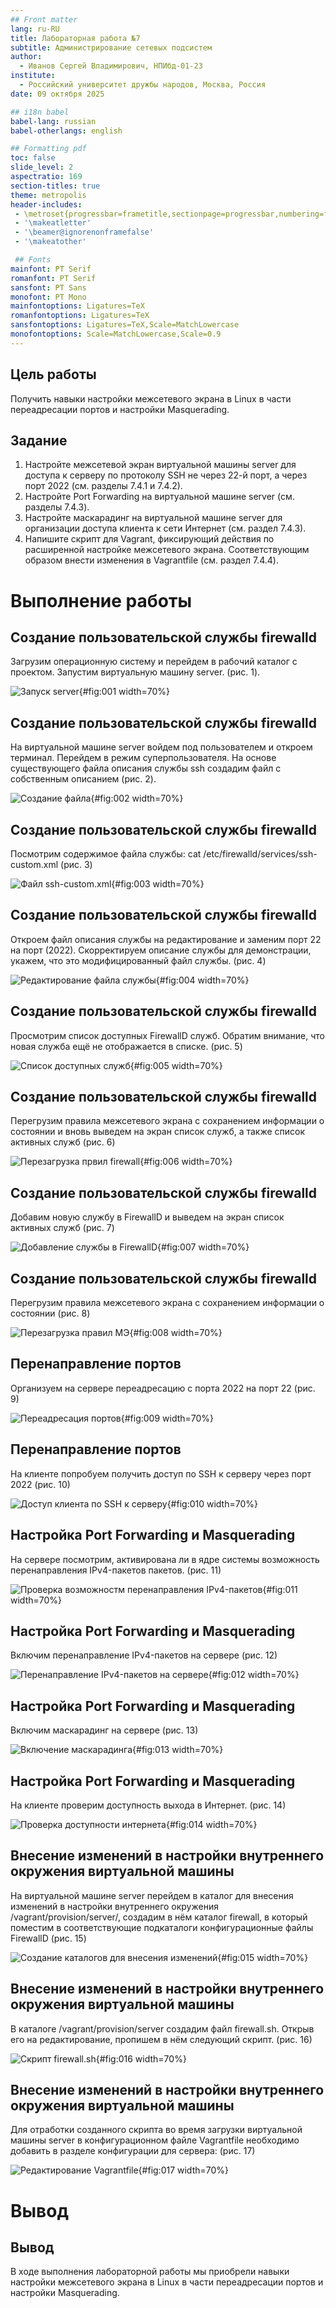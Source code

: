 ```yaml
---
## Front matter
lang: ru-RU
title: Лабораторная работа №7
subtitle: Администрирование сетевых подсистем
author:
  - Иванов Сергей Владимирович, НПИбд-01-23
institute:
  - Российский университет дружбы народов, Москва, Россия
date: 09 октября 2025

## i18n babel
babel-lang: russian
babel-otherlangs: english

## Formatting pdf
toc: false
slide_level: 2
aspectratio: 169
section-titles: true
theme: metropolis
header-includes:
 - \metroset{progressbar=frametitle,sectionpage=progressbar,numbering=fraction}
 - '\makeatletter'
 - '\beamer@ignorenonframefalse'
 - '\makeatother'

 ## Fonts
mainfont: PT Serif
romanfont: PT Serif
sansfont: PT Sans
monofont: PT Mono
mainfontoptions: Ligatures=TeX
romanfontoptions: Ligatures=TeX
sansfontoptions: Ligatures=TeX,Scale=MatchLowercase
monofontoptions: Scale=MatchLowercase,Scale=0.9
---
```


## Цель работы

Получить навыки настройки межсетевого экрана в Linux в части переадресации
портов и настройки Masquerading.

## Задание

1. Настройте межсетевой экран виртуальной машины server для доступа к серверу
по протоколу SSH не через 22-й порт, а через порт 2022 (см. разделы 7.4.1 и 7.4.2).
2. Настройте Port Forwarding на виртуальной машине server (см. разделы 7.4.3).
3. Настройте маскарадинг на виртуальной машине server для организации доступа
клиента к сети Интернет (см. раздел 7.4.3).
4. Напишите скрипт для Vagrant, фиксирующий действия по расширенной настройке
межсетевого экрана. Соответствующим образом внести изменения в Vagrantfile
(см. раздел 7.4.4).

# Выполнение работы

## Создание пользовательской службы firewalld

Загрузим операционную систему и перейдем в рабочий каталог с проектом.
Запустим виртуальную машину server. (рис. 1).

![Запуск server](image/1.png){#fig:001 width=70%}

## Создание пользовательской службы firewalld

На виртуальной машине server войдем под пользователем и откроем терминал. Перейдем в режим суперпользователя. На основе существующего файла описания службы ssh создадим файл с собственным описанием (рис. 2).

![Создание файла](image/2.png){#fig:002 width=70%}

## Создание пользовательской службы firewalld

Посмотрим содержимое файла службы: cat /etc/firewalld/services/ssh-custom.xml (рис. 3)

![Файл ssh-custom.xml ](image/3.png){#fig:003 width=70%}

## Создание пользовательской службы firewalld

Откроем файл описания службы на редактирование и заменим порт 22 на
порт (2022). Скорректируем описание службы для демонстрации, укажем, что это модифицированный файл службы. (рис. 4) 

![Редактирование файла службы](image/4.png){#fig:004 width=70%}

## Создание пользовательской службы firewalld

Просмотрим список доступных FirewallD служб. Обратим внимание, что новая служба ещё не отображается в списке. (рис. 5)

![Список доступных служб](image/5.png){#fig:005 width=70%}

## Создание пользовательской службы firewalld

Перегрузим правила межсетевого экрана с сохранением информации о состоянии
и вновь выведем на экран список служб, а также список активных служб (рис. 6)

![Перезагрузка првил firewall](image/6.png){#fig:006 width=70%}

## Создание пользовательской службы firewalld

Добавим новую службу в FirewallD и выведем на экран список активных служб (рис. 7)

![Добавление службы в FirewallD](image/7.png){#fig:007 width=70%}

## Создание пользовательской службы firewalld

Перегрузим правила межсетевого
экрана с сохранением информации о состоянии (рис. 8)

![Перезагрузка правил МЭ](image/8.png){#fig:008 width=70%}

## Перенаправление портов

Организуем на сервере переадресацию с порта 2022 на порт 22 (рис. 9)

![Переадресация портов](image/9.png){#fig:009 width=70%}

## Перенаправление портов

На клиенте попробуем получить доступ по SSH к серверу через порт 2022 (рис. 10)

![Доступ клиента по SSH к серверу](image/10.png){#fig:010 width=70%}

## Настройка Port Forwarding и Masquerading

На сервере посмотрим, активирована ли в ядре системы возможность перенаправления IPv4-пакетов пакетов. (рис. 11)

![Проверка возможностм перенаправления IPv4-пакетов](image/11.png){#fig:011 width=70%}

## Настройка Port Forwarding и Masquerading

Включим перенаправление IPv4-пакетов на сервере (рис. 12)

![Перенаправление IPv4-пакетов на сервере](image/12.png){#fig:012 width=70%}

## Настройка Port Forwarding и Masquerading

Включим маскарадинг на сервере (рис. 13)

![Включение маскарадинга](image/13.png){#fig:013 width=70%}
 
## Настройка Port Forwarding и Masquerading

На клиенте проверим доступность выхода в Интернет. (рис. 14)

![Проверка доступности интернета](image/14.png){#fig:014 width=70%}

## Внесение изменений в настройки внутреннего окружения виртуальной машины

На виртуальной машине server перейдем в каталог для внесения изменений
в настройки внутреннего окружения /vagrant/provision/server/, создадим в нём
каталог firewall, в который поместим в соответствующие подкаталоги конфигурационные файлы FirewallD (рис. 15)

![Создание каталогов для внесения изменений](image/15.png){#fig:015 width=70%}

## Внесение изменений в настройки внутреннего окружения виртуальной машины

В каталоге /vagrant/provision/server создадим файл firewall.sh. Открыв его на редактирование, пропишем в нём следующий скрипт. (рис. 16)

![Скрипт firewall.sh](image/16.png){#fig:016 width=70%}

## Внесение изменений в настройки внутреннего окружения виртуальной машины

Для отработки созданного скрипта во время загрузки виртуальной машины server
в конфигурационном файле Vagrantfile необходимо добавить в разделе конфигурации для сервера: (рис. 17)

![Редактирование Vagrantfile](image/17.png){#fig:017 width=70%}

# Вывод

## Вывод 

В ходе выполнения лабораторной работы мы приобрели навыки настройки межсетевого экрана в Linux в части переадресации
портов и настройки Masquerading.








 

